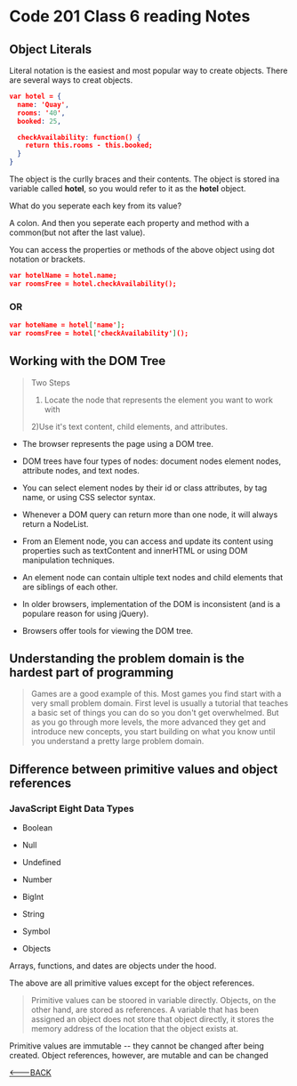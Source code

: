 # Code 201 Class 6 reading Notes

## Object Literals

Literal notation is the easiest and most popular way to create objects. There are several ways to creat objects.

```json
var hotel = {
  name: 'Quay',
  rooms: '40',
  booked: 25,

  checkAvailability: function() {
    return this.rooms - this.booked;
  }
}
```

The object is the curlly braces and their  contents. The object is stored ina variable called **hotel**, so you would refer to it as the **hotel** object.

What do you seperate each key from its value?

A colon. And then you seperate each property and method with a common(but not after the last value).

You can access the properties or methods of the above object using dot notation or brackets.

```json
var hotelName = hotel.name;
var roomsFree = hotel.checkAvailability();
```

### OR

```json
var hoteName = hotel['name'];
var roomsFree = hotel['checkAvailability']();
```

## Working with the DOM Tree

>Two Steps
>
>1) Locate the node that represents the element you want to work with
>
>2)Use it's text content, child elements, and attributes.

* The browser represents the page using a DOM tree.

* DOM trees have four types of nodes: document nodes element nodes, attribute nodes, and text nodes.

* You can select element nodes by their id or class attributes, by tag name, or using CSS selector syntax.

* Whenever a DOM query can return more than one node, it will always return a NodeList.

* From an Element node, you can access and update its content using properties such as textContent and innerHTML or using DOM manipulation techniques.

* An element node can contain ultiple text nodes and child elements that are siblings of each other.

* In older browsers, implementation of the DOM is inconsistent (and is a populare reason for using jQuery).

* Browsers offer tools for viewing the DOM tree.

## Understanding the problem domain is the hardest part of programming

> Games are a good example of this. Most games you find start with a very small problem domain. First level is usually a tutorial that teaches a basic set of things you can do so you don't get overwhelmed. But as you go through more levels, the more advanced they get and introduce new concepts, you start building on what you know until you understand a pretty large problem domain.

## Difference between primitive values and object references

### JavaScript Eight Data Types

* Boolean

* Null

* Undefined

* Number

* BigInt

* String

* Symbol

* Objects

Arrays, functions, and dates are objects under the hood.

The above are all primitive values except for the object references.

> Primitive values can be stoored in variable directly. Objects, on the other hand, are stored as references. A variable that has been assigned an object does not store that object directly, it stores the memory address of the location that the object exists at.

Primitive values are immutable -- they cannot be changed after being created. Object references, however, are mutable and can be changed

[<---BACK](README.md)
